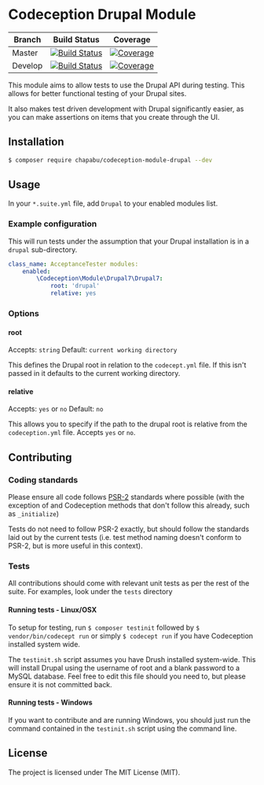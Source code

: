 # Codeception Drupal Module

Branch | Build Status | Coverage
-------|--------------|----------
Master|[![Build Status](https://travis-ci.org/Chapabu/codeception-module-drupal.svg?branch=master)](https://travis-ci.org/Chapabu/codeception-module-drupal)|[![Coverage](https://coveralls.io/repos/Chapabu/codeception-module-drupal/badge.svg?branch=master)](https://coveralls.io/r/Chapabu/codeception-module-drupal?branch=master)
Develop|[![Build Status](https://travis-ci.org/Chapabu/codeception-module-drupal.svg?branch=develop)](https://travis-ci.org/Chapabu/codeception-module-drupal)|[![Coverage](https://coveralls.io/repos/Chapabu/codeception-module-drupal/badge.svg?branch=develop)](https://coveralls.io/r/Chapabu/codeception-module-drupal?branch=develop)

This module aims to allow tests to use the Drupal API during
testing. This allows for better functional testing of your Drupal sites.

It also makes test driven development with Drupal significantly easier, as you can make assertions on items that you create through the UI.

## Installation

```bash
$ composer require chapabu/codeception-module-drupal --dev
```

## Usage

In your `*.suite.yml` file, add `Drupal` to your enabled modules list.

### Example configuration

This will run tests under the assumption that your Drupal installation is in a
`drupal` sub-directory.

```yaml
class_name: AcceptanceTester modules:
    enabled:
        \Codeception\Module\Drupal7\Drupal7:
            root: 'drupal'
            relative: yes
```

### Options

#### root
Accepts: `string` Default: `current working directory`

This defines the Drupal root in relation to the `codecept.yml` file. If this isn't passed in it defaults to the current working directory.

#### relative
Accepts: `yes` or `no` Default: `no`

This allows you to specify if the path to the drupal root is relative from the
`codeception.yml` file. Accepts `yes` or `no`.

## Contributing

### Coding standards

Please ensure all code follows
[PSR-2](https://github.com/php-fig/fig-standards/blob/master/accepted/PSR-2-coding-style-guide.md)
standards where possible (with the exception of and Codeception methods that
don't follow this already, such as `_initialize`)

Tests do not need to follow PSR-2 exactly, but should follow the standards laid out by the current tests (i.e. test method naming doesn't conform to PSR-2, but is more useful in this context).

### Tests

All contributions should come with relevant unit tests as per the rest of the
suite. For examples, look under the `tests` directory

#### Running tests - Linux/OSX

To setup for testing, run `$ composer testinit` followed by `$
vendor/bin/codecept run` or simply `$ codecept run` if you have Codeception
installed system wide.

The `testinit.sh` script assumes you have Drush installed system-wide.  This
will install Drupal using the username of root and a blank password to a MySQL
database. Feel free to edit this file should you need to, but please ensure it
is not committed back.

#### Running tests - Windows

If you want to contribute and are running Windows, you should just run the command contained in the `testinit.sh` script using the command line.

## License

The project is licensed under The MIT License (MIT).
